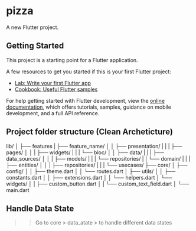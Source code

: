 # pizza

A new Flutter project.

## Getting Started

This project is a starting point for a Flutter application.

A few resources to get you started if this is your first Flutter project:

- [Lab: Write your first Flutter app](https://docs.flutter.dev/get-started/codelab)
- [Cookbook: Useful Flutter samples](https://docs.flutter.dev/cookbook)

For help getting started with Flutter development, view the
[online documentation](https://docs.flutter.dev/), which offers tutorials,
samples, guidance on mobile development, and a full API reference.

## Project folder structure (Clean Archeticture)

lib/
│
├── features
|   ├── feature_name/
│   │   ├── presentation/
|   |   |   ├── pages/
│   │   |   ├── widgets/
|   |   |   └── bloc/
│   │   ├── data/
|   |   |   ├── data_sources/
│   │   |   ├── models/
|   |   |   └── repositories/
|   |   └── domain/
|   |   |   ├── entities/
│   │   |   ├── repositories/
|   |   |   └── usecases/
├── core/
│   ├── config/
│   │   ├── theme.dart
│   │   └── routes.dart
│   ├── utils/
│   │   ├── constants.dart
│   │   ├── extensions.dart
│   │   └── helpers.dart
│   └── widgets/
│   |   ├── custom_button.dart
│   |   └── custom_text_field.dart
│
└── main.dart

## Handle Data State

>> Go to core > data_atate > to handle different data states
